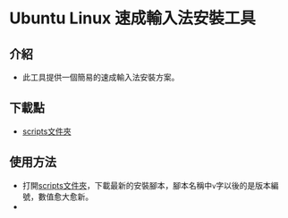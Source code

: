 Ubuntu Linux 速成輸入法安裝工具
===============================

## 介紹

 * 此工具提供一個簡易的速成輸入法安裝方案。

## 下載點

 * [scripts文件夾](https://github.com/CasperHK/HKQuickClassicInstaller/tree/master/scripts)

## 使用方法

 * 打開[scripts文件夾](https://github.com/CasperHK/HKQuickClassicInstaller/tree/master/scripts)，下載最新的安裝腳本，腳本名稱中`v`字以後的是版本編號，數值愈大愈新。
 * 
